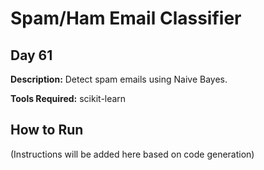 # Spam/Ham Email Classifier

## Day 61

**Description:** Detect spam emails using Naive Bayes.

**Tools Required:** scikit-learn

## How to Run

(Instructions will be added here based on code generation)
